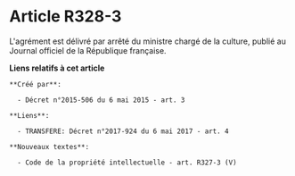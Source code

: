 # Article R328-3

L'agrément est délivré par arrêté du ministre chargé de la culture, publié au Journal officiel de la République française.

**Liens relatifs à cet article**

	**Créé par**:

	  - Décret n°2015-506 du 6 mai 2015 - art. 3

	**Liens**:

	  - TRANSFERE: Décret n°2017-924 du 6 mai 2017 - art. 4

	**Nouveaux textes**:

	  - Code de la propriété intellectuelle - art. R327-3 (V)
